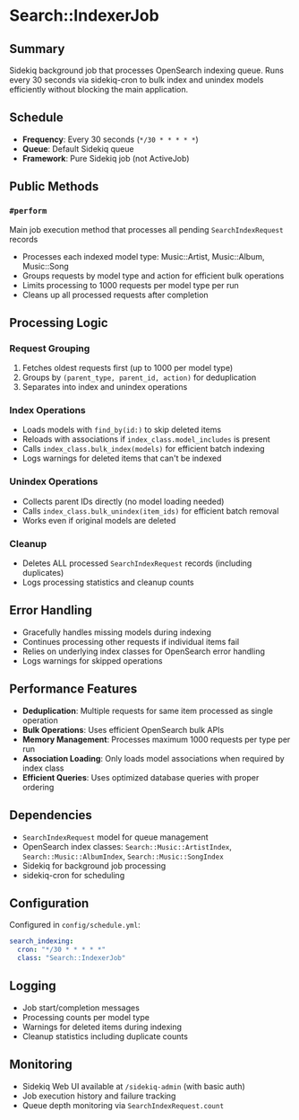 # Search::IndexerJob

## Summary
Sidekiq background job that processes OpenSearch indexing queue. Runs every 30 seconds via sidekiq-cron to bulk index and unindex models efficiently without blocking the main application.

## Schedule
- **Frequency**: Every 30 seconds (`*/30 * * * * *`)
- **Queue**: Default Sidekiq queue
- **Framework**: Pure Sidekiq job (not ActiveJob)

## Public Methods

### `#perform`
Main job execution method that processes all pending `SearchIndexRequest` records
- Processes each indexed model type: Music::Artist, Music::Album, Music::Song
- Groups requests by model type and action for efficient bulk operations
- Limits processing to 1000 requests per model type per run
- Cleans up all processed requests after completion

## Processing Logic

### Request Grouping
1. Fetches oldest requests first (up to 1000 per model type)
2. Groups by `(parent_type, parent_id, action)` for deduplication
3. Separates into index and unindex operations

### Index Operations
- Loads models with `find_by(id:)` to skip deleted items
- Reloads with associations if `index_class.model_includes` is present
- Calls `index_class.bulk_index(models)` for efficient batch indexing
- Logs warnings for deleted items that can't be indexed

### Unindex Operations
- Collects parent IDs directly (no model loading needed)
- Calls `index_class.bulk_unindex(item_ids)` for efficient batch removal
- Works even if original models are deleted

### Cleanup
- Deletes ALL processed `SearchIndexRequest` records (including duplicates)
- Logs processing statistics and cleanup counts

## Error Handling
- Gracefully handles missing models during indexing
- Continues processing other requests if individual items fail
- Relies on underlying index classes for OpenSearch error handling
- Logs warnings for skipped operations

## Performance Features
- **Deduplication**: Multiple requests for same item processed as single operation
- **Bulk Operations**: Uses efficient OpenSearch bulk APIs
- **Memory Management**: Processes maximum 1000 requests per type per run
- **Association Loading**: Only loads model associations when required by index class
- **Efficient Queries**: Uses optimized database queries with proper ordering

## Dependencies
- `SearchIndexRequest` model for queue management
- OpenSearch index classes: `Search::Music::ArtistIndex`, `Search::Music::AlbumIndex`, `Search::Music::SongIndex`
- Sidekiq for background job processing
- sidekiq-cron for scheduling

## Configuration
Configured in `config/schedule.yml`:
```yaml
search_indexing:
  cron: "*/30 * * * * *"
  class: "Search::IndexerJob"
```

## Logging
- Job start/completion messages
- Processing counts per model type
- Warnings for deleted items during indexing
- Cleanup statistics including duplicate counts

## Monitoring
- Sidekiq Web UI available at `/sidekiq-admin` (with basic auth)
- Job execution history and failure tracking
- Queue depth monitoring via `SearchIndexRequest.count`
